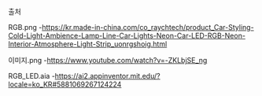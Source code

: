 출처

RGB.png
-https://kr.made-in-china.com/co_raychtech/product_Car-Styling-Cold-Light-Ambience-Lamp-Line-Car-Lights-Neon-Car-LED-RGB-Neon-Interior-Atmosphere-Light-Strip_uonrgshoig.html


이미지.png
-https://www.youtube.com/watch?v=-ZKLbjSE_ng


RGB_LED.aia
-https://ai2.appinventor.mit.edu/?locale=ko_KR#5881069267124224
